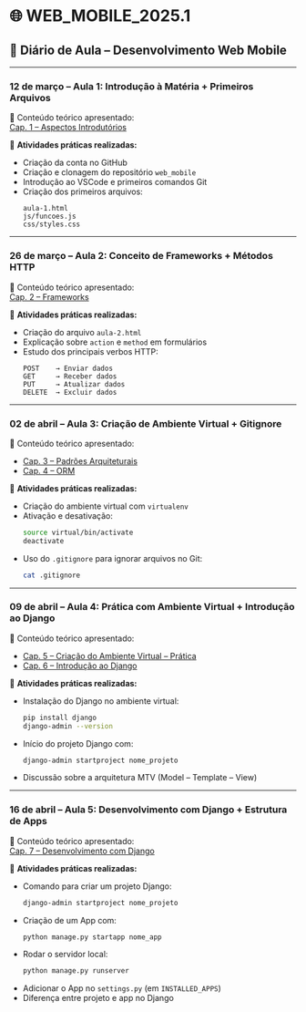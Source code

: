 
# 🌐 WEB_MOBILE_2025.1  
## 📘 Diário de Aula – Desenvolvimento Web Mobile

---

### **12 de março – Aula 1: Introdução à Matéria + Primeiros Arquivos**

🔹 Conteúdo teórico apresentado:  
[Cap. 1 – Aspectos Introdutórios](https://www.notion.so/Cap-1-Aspectos-Introdut-rio-1b4ff6c3908a80d0b87dfa3a0640f179?pvs=25)

🧪 **Atividades práticas realizadas:**
- Criação da conta no GitHub
- Criação e clonagem do repositório `web_mobile`
- Introdução ao VSCode e primeiros comandos Git
- Criação dos primeiros arquivos:
  ```
  aula-1.html
  js/funcoes.js
  css/styles.css
  ```

---

### **26 de março – Aula 2: Conceito de Frameworks + Métodos HTTP**

🔹 Conteúdo teórico apresentado:  
[Cap. 2 – Frameworks](https://www.notion.so/Cap-2-Frameworks-1c2ff6c3908a80e09d83fc6ea4a625c8?pvs=21)

🧪 **Atividades práticas realizadas:**
- Criação do arquivo `aula-2.html`
- Explicação sobre `action` e `method` em formulários
- Estudo dos principais verbos HTTP:
  ```
  POST    → Enviar dados
  GET     → Receber dados
  PUT     → Atualizar dados
  DELETE  → Excluir dados
  ```

---

### **02 de abril – Aula 3: Criação de Ambiente Virtual + Gitignore**

🔹 Conteúdo teórico apresentado:  
- [Cap. 3 – Padrões Arquiteturais](https://www.notion.so/Cap-3-Padr-es-Arquiteturais-1c9ff6c3908a80a3b3dbed50d7400903?pvs=25)  
- [Cap. 4 – ORM](https://www.notion.so/Cap-4-ORM-1c9ff6c3908a80dbaddac08ebe1ac360?pvs=25)

🧪 **Atividades práticas realizadas:**
- Criação do ambiente virtual com `virtualenv`
- Ativação e desativação:
  ```bash
  source virtual/bin/activate
  deactivate
  ```
- Uso do `.gitignore` para ignorar arquivos no Git:
  ```bash
  cat .gitignore
  ```

---

### **09 de abril – Aula 4: Prática com Ambiente Virtual + Introdução ao Django**

🔹 Conteúdo teórico apresentado:  
- [Cap. 5 – Criação do Ambiente Virtual – Prática](https://www.notion.so/Cap-5-Cria-o-do-Ambiente-Virtual-Pratica-1c9ff6c3908a80e286a6cebaf861ee48?pvs=25)  
- [Cap. 6 – Introdução ao Django](https://www.notion.so/Cap-6-1d0ff6c3908a80d88a0ff6f0e6a9bce7?pvs=25)

🧪 **Atividades práticas realizadas:**
- Instalação do Django no ambiente virtual:
  ```bash
  pip install django
  django-admin --version
  ```
- Início do projeto Django com:
  ```bash
  django-admin startproject nome_projeto
  ```
- Discussão sobre a arquitetura MTV (Model – Template – View)

---

### **16 de abril – Aula 5: Desenvolvimento com Django + Estrutura de Apps**

🔹 Conteúdo teórico apresentado:  
[Cap. 7 – Desenvolvimento com Django](https://www.notion.so/Cap-7-1d7ff6c3908a80a1b87ccb658588cc11?pvs=25)

🧪 **Atividades práticas realizadas:**
- Comando para criar um projeto Django:
  ```bash
  django-admin startproject nome_projeto
  ```
- Criação de um App com:
  ```bash
  python manage.py startapp nome_app
  ```
- Rodar o servidor local:
  ```bash
  python manage.py runserver
  ```
- Adicionar o App no `settings.py` (em `INSTALLED_APPS`)
- Diferença entre projeto e app no Django